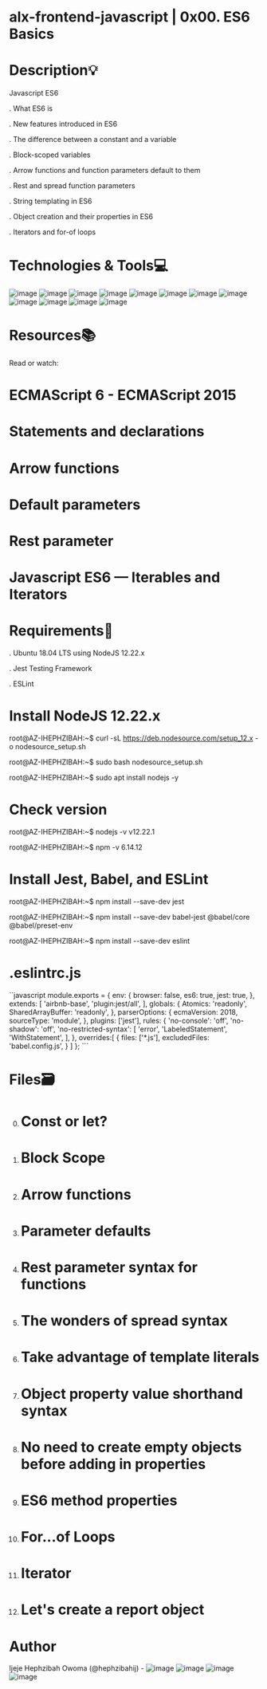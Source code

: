 # alx-frontend-javascript | 0x00. ES6 Basics

# Description:bulb:

Javascript ES6

. What ES6 is

. New features introduced in ES6

. The difference between a constant and a variable

. Block-scoped variables

. Arrow functions and function parameters default to them

. Rest and spread function parameters

. String templating in ES6

. Object creation and their properties in ES6

. Iterators and for-of loops

# Technologies & Tools:computer:
![image](https://github.com/hephzibahij/alx-frontend-javascript/assets/128981877/ba63086e-3407-4cac-ad8f-5c3aef7e45a6)
![image](https://github.com/hephzibahij/alx-frontend-javascript/assets/128981877/dfe44e67-aa32-43b8-96d2-75d928d4d913)
![image](https://github.com/hephzibahij/alx-frontend-javascript/assets/128981877/57ad1190-91f3-4611-8e87-f1c59b921985)
![image](https://github.com/hephzibahij/alx-frontend-javascript/assets/128981877/dc1aad00-7cad-406d-abf3-1b28e6a1324d)
![image](https://github.com/hephzibahij/alx-frontend-javascript/assets/128981877/f70f6996-2199-4601-b71b-8e7e708ac75d)
![image](https://github.com/hephzibahij/alx-frontend-javascript/assets/128981877/6c5f8ea4-93e4-43e2-a987-f243d463806a)
![image](https://github.com/hephzibahij/alx-frontend-javascript/assets/128981877/49389ad2-e3a1-40fd-bdb0-55fd9b216a0d)
![image](https://github.com/hephzibahij/alx-frontend-javascript/assets/128981877/20c07761-5c08-40c4-85f2-9bff0d0c1606)
![image](https://github.com/hephzibahij/alx-frontend-javascript/assets/128981877/675f331a-47f1-4d83-93cd-6cf8f2a6413b)
![image](https://github.com/hephzibahij/alx-frontend-javascript/assets/128981877/dd554ecc-73f8-4ba2-a173-689b18a928f9)
![image](https://github.com/hephzibahij/alx-frontend-javascript/assets/128981877/89e4a065-410e-460a-906e-e5cf9b4a2467)
![image](https://github.com/hephzibahij/alx-frontend-javascript/assets/128981877/587df9a6-0ef5-4fbd-9191-f9a1bf4cf029)

# Resources:books:

Read or watch:

# ECMAScript 6 - ECMAScript 2015

# Statements and declarations

# Arrow functions

# Default parameters

# Rest parameter

# Javascript ES6 — Iterables and Iterators

# Requirements:hammer:

. Ubuntu 18.04 LTS using NodeJS 12.22.x

. Jest Testing Framework

. ESLint

# Install NodeJS 12.22.x 

root@AZ-IHEPHZIBAH:~$ curl -sL https://deb.nodesource.com/setup_12.x -o nodesource_setup.sh

root@AZ-IHEPHZIBAH:~$ sudo bash nodesource_setup.sh

root@AZ-IHEPHZIBAH:~$ sudo apt install nodejs -y

# Check version

root@AZ-IHEPHZIBAH:~$ nodejs -v
v12.22.1

root@AZ-IHEPHZIBAH:~$ npm -v
6.14.12

# Install Jest, Babel, and ESLint

root@AZ-IHEPHZIBAH:~$ npm install --save-dev jest

root@AZ-IHEPHZIBAH:~$ npm install --save-dev babel-jest @babel/core @babel/preset-env

root@AZ-IHEPHZIBAH:~$ npm install --save-dev eslint

# .eslintrc.js

``javascript module.exports = { env: { browser: false, es6: true, jest: true, }, extends: [ 'airbnb-base', 'plugin:jest/all', ], globals: { Atomics: 'readonly', SharedArrayBuffer: 'readonly', }, parserOptions: { ecmaVersion: 2018, sourceType: 'module', }, plugins: ['jest'], rules: { 'no-console': 'off', 'no-shadow': 'off', 'no-restricted-syntax': [ 'error', 'LabeledStatement', 'WithStatement', ], }, overrides:[ { files: ['*.js'], excludedFiles: 'babel.config.js', } ] }; ```

# Files:card_file_box:

0. # Const or let?
    
1. # Block Scope
 
2. # Arrow functions
 
3. # Parameter defaults
 
4. # Rest parameter syntax for functions
 
5. # The wonders of spread syntax
 
6. # Take advantage of template literals
 
7. # Object property value shorthand syntax
 
8. # No need to create empty objects before adding in properties
 
9. # ES6 method properties
 
10. # For...of Loops
 
11. # Iterator
 
12. # Let's create a report object

# Author

Ijeje Hephzibah Owoma (@hephzibahij) - ![image](https://github.com/hephzibahij/alx-frontend-javascript/assets/128981877/f1967155-09e4-4b0b-bc5f-5e28d8bcca28)
![image](https://github.com/hephzibahij/alx-frontend-javascript/assets/128981877/99d5ab0e-9338-4188-b00c-819a835f01db)
![image](https://github.com/hephzibahij/alx-frontend-javascript/assets/128981877/a39aa5e8-167f-4020-b263-c9e5d78aa41f)
![image](https://github.com/hephzibahij/alx-frontend-javascript/assets/128981877/7cac5ee2-43fc-4f3a-bd0c-a3952f8de1bb)

